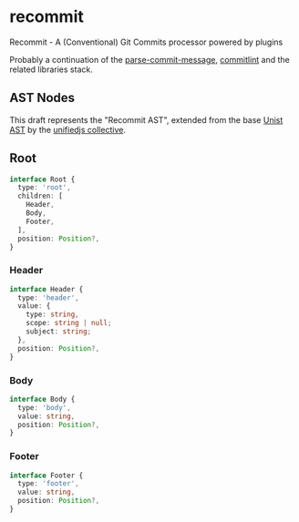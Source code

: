 # recommit
Recommit - A (Conventional) Git Commits processor powered by plugins

Probably a continuation of the [parse-commit-message](https://github.com/tunnckoCoreLabs/parse-commit-message), [commitlint](https://ghub.io/commitlint) and the related libraries stack.

## AST Nodes

This draft represents the "Recommit AST", extended from the base [Unist AST](https://github.com/syntax-tree/unist) by the [unifiedjs collective](https://github.com/unifiedjs).

## Root

```ts
interface Root {
  type: 'root',
  children: [
    Header,
    Body,
    Footer,
  ],
  position: Position?,
}
```

### Header

```ts
interface Header {
  type: 'header',
  value: {
    type: string,
    scope: string | null;
    subject: string;
  },
  position: Position?,
}
```

### Body

```ts
interface Body {
  type: 'body',
  value: string,
  position: Position?,
}
```

### Footer

```ts
interface Footer {
  type: 'footer',
  value: string,
  position: Position?,
}
```
